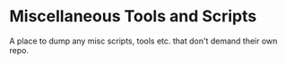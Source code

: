 Miscellaneous Tools and Scripts
===============================

A place to dump any misc scripts, tools etc. that don't demand
their own repo.


